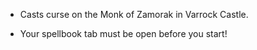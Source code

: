 - Casts curse on the Monk of Zamorak in Varrock Castle.

- Your spellbook tab must be open before you start!
